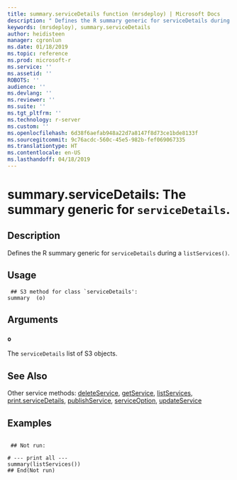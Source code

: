 ```yaml
---
title: summary.serviceDetails function (mrsdeploy) | Microsoft Docs
description: " Defines the R summary generic for serviceDetails during a  listServices(). "
keywords: (mrsdeploy), summary.serviceDetails
author: heidisteen
manager: cgronlun
ms.date: 01/18/2019
ms.topic: reference
ms.prod: microsoft-r
ms.service: ''
ms.assetid: ''
ROBOTS: ''
audience: ''
ms.devlang: ''
ms.reviewer: ''
ms.suite: ''
ms.tgt_pltfrm: ''
ms.technology: r-server
ms.custom: ''
ms.openlocfilehash: 6d38f6aefab948a22d7a8147f8d73ce1bde8133f
ms.sourcegitcommit: 9c76acdc-560c-45e5-982b-fef069067335
ms.translationtype: HT
ms.contentlocale: en-US
ms.lasthandoff: 04/18/2019
---
```

 # <a name="summaryservicedetails-the-summary-generic-for-servicedetails"></a>summary.serviceDetails: The summary generic for `serviceDetails`. 
 ## <a name="description"></a>Description

Defines the R summary generic for `serviceDetails` during a `listServices()`.


 ## <a name="usage"></a>Usage

```   
 ## S3 method for class `serviceDetails':
summary  (o)

```

 ## <a name="arguments"></a>Arguments



 ### `o`
 The `serviceDetails` list of S3 objects. 



 ## <a name="see-also"></a>See Also

Other service methods: [deleteService](deleteService.md), [getService](getService.md), [listServices](listServices.md), [print.serviceDetails](print.serviceDetails.md), [publishService](publishService.md), [serviceOption](serviceOption.md), [updateService](updateService.md)

 ## <a name="examples"></a>Examples

 ```

  ## Not run:

# --- print all ---
summary(listServices())
 ## End(Not run) 
```

